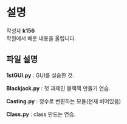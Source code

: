 설명
==============
작성자 **k156**
<br/>학원에서 배운 내용을 올립니다.

파일 설명
--------------
**1stGUI.py** : GUI를 실습한 것.

**Blackjack.py** : 첫 과제인 블랙잭 만들기 연습.

**Casting.py** : 정수로 변환하는 모듈(현재 비어있음)

**Class.py** : class 만드는 연습.

